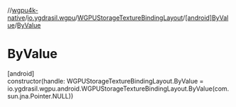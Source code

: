 //[wgpu4k-native](../../../../index.md)/[io.ygdrasil.wgpu](../../index.md)/[WGPUStorageTextureBindingLayout](../index.md)/[[android]ByValue](index.md)/[ByValue](-by-value.md)

# ByValue

[android]\
constructor(handle: WGPUStorageTextureBindingLayout.ByValue = io.ygdrasil.wgpu.android.WGPUStorageTextureBindingLayout.ByValue(com.sun.jna.Pointer.NULL))
